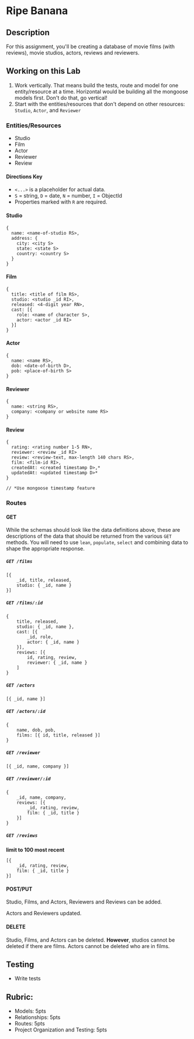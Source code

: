 # Ripe Banana

## Description

For this assignment, you'll be creating a database of movie films (with reviews), movie studios, actors, reviews and reviewers.

## Working on this Lab

1. Work vertically. That means build the tests, route and model for one entity/resource at a time. Horizontal would be building all the mongoose models first. Don't do that, go vertical!
1. Start with the entities/resources that don't depend on other resources: `Studio`, `Actor`, and `Reviewer`

### Entities/Resources

* Studio
* Film
* Actor
* Reviewer
* Review

#### Directions Key
* `<...>` is a placeholder for actual data.
* `S` = string, `D` = date, `N` = number, `I` = ObjectId
* Properties marked with `R` are required.

#### Studio

```
{
  name: <name-of-studio RS>,
  address: {
    city: <city S>
    state: <state S>
    country: <country S>
  }
}
```

#### Film

```
{
  title: <title of film RS>,
  studio: <studio _id RI>,
  released: <4-digit year RN>,
  cast: [{
    role: <name of character S>,
    actor: <actor _id RI>
  }]
}
```

#### Actor

```
{
  name: <name RS>,
  dob: <date-of-birth D>,
  pob: <place-of-birth S>
}
```

#### Reviewer

```
{
  name: <string RS>,
  company: <company or website name RS>
}
```

#### Review

```
{
  rating: <rating number 1-5 RN>,
  reviewer: <review _id RI>
  review: <review-text, max-length 140 chars RS>,
  film: <film-id RI>,
  createdAt: <created timestamp D>,*
  updatedAt: <updated timestamp D>*
}

// *Use mongoose timestamp feature
```

### Routes

#### GET

While the schemas should look like the data definitions above, these are descriptions of the data that should be returned from the various `GET` methods. You will need to use `lean`, `populate`, `select` and combining data to shape the appropriate response.
<!-- 
##### `GET /studios`

```
[{ _id, name }]
``` -->

<!-- ##### `GET /studios/:id`

```
{ _id, name, address, films: [{ _id, title }] }
``` -->

##### `GET /films`

```
[{
    _id, title, released,
    studio: { _id, name }
}]
```

##### `GET /films/:id`

```
{
    title, released,
    studio: { _id, name },
    cast: [{
        _id, role,
        actor: { _id, name }
    }],
    reviews: [{
        id, rating, review,
        reviewer: { _id, name }
    ]
}
```

##### `GET /actors`

```
[{ _id, name }]
```

##### `GET /actors/:id`

```
{
    name, dob, pob,
    films: [{ id, title, released }]
}
```

##### `GET /reviewer`

```
[{ _id, name, company }]
```

##### `GET /reviewer/:id`

```
{
    _id, name, company,
    reviews: [{
        _id, rating, review,
        film: { _id, title }
    }]
}
```

##### `GET /reviews`

**limit to 100 most recent**

```
[{
    _id, rating, review,
    film: { _id, title }
}]
```

#### POST/PUT

Studio, Films, and Actors, Reviewers and Reviews can be added.

Actors and Reviewers updated.

#### DELETE

Studio, Films, and Actors can be deleted. **However**, studios cannot be deleted if there are
films. Actors cannot be deleted who are in films.

## Testing

* Write tests

## Rubric:

* Models: 5pts
* Relationships: 5pts
* Routes: 5pts
* Project Organization and Testing: 5pts